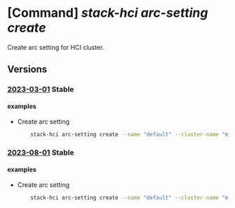 # [Command] _stack-hci arc-setting create_

Create arc setting for HCI cluster.

## Versions

### [2023-03-01](/Resources/mgmt-plane/L3N1YnNjcmlwdGlvbnMve30vcmVzb3VyY2Vncm91cHMve30vcHJvdmlkZXJzL21pY3Jvc29mdC5henVyZXN0YWNraGNpL2NsdXN0ZXJzL3t9L2FyY3NldHRpbmdzL3t9/2023-03-01.xml) **Stable**

<!-- mgmt-plane /subscriptions/{}/resourcegroups/{}/providers/microsoft.azurestackhci/clusters/{}/arcsettings/{} 2023-03-01 -->

#### examples

- Create arc setting
    ```bash
        stack-hci arc-setting create --name "default" --cluster-name "myCluster" --resource-group "test-rg"
    ```

### [2023-08-01](/Resources/mgmt-plane/L3N1YnNjcmlwdGlvbnMve30vcmVzb3VyY2Vncm91cHMve30vcHJvdmlkZXJzL21pY3Jvc29mdC5henVyZXN0YWNraGNpL2NsdXN0ZXJzL3t9L2FyY3NldHRpbmdzL3t9/2023-08-01.xml) **Stable**

<!-- mgmt-plane /subscriptions/{}/resourcegroups/{}/providers/microsoft.azurestackhci/clusters/{}/arcsettings/{} 2023-08-01 -->

#### examples

- Create arc setting
    ```bash
        stack-hci arc-setting create --name "default" --cluster-name "myCluster" --resource-group "test-rg"
    ```
